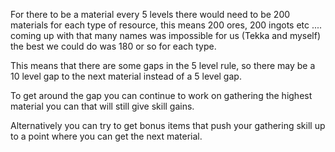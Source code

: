 ---
---
For there to be a material every 5 levels there would need to be 200 materials for each type of resource, this means 200 ores, 200 ingots etc .... coming up with that many names was impossible for us (Tekka and myself) the best we could do was 180 or so for each type.

This means that there are some gaps in the 5 level rule, so there may be a 10 level gap to the next material instead of a 5 level gap.

To get around the gap you can continue to work on gathering the highest material you can that will still give skill gains.

Alternatively you can try to get bonus items that push your gathering skill up to a point where you can get the next material.